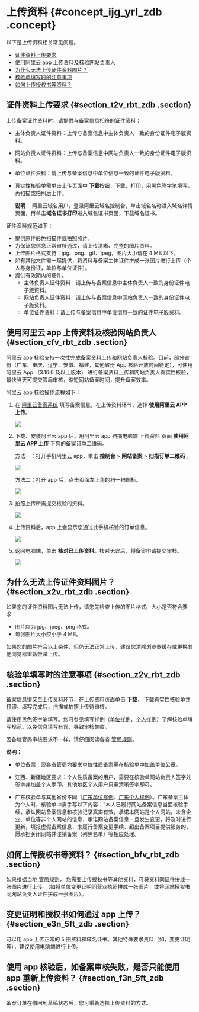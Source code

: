 # 上传资料 {#concept_ijg_yrl_zdb .concept}

以下是上传资料相关常见问题。

-   [证件资料上传要求](#section_t2v_rbt_zdb)
-   [使用阿里云 app 上传资料及核验网站负责人](#section_cfv_rbt_zdb)
-   [为什么无法上传证件资料图片？](#section_x2v_rbt_zdb)
-   [核验单填写时的注意事项](#section_z2v_rbt_zdb)
-   [如何上传授权书等资料？](#section_bfv_rbt_zdb)

## 证件资料上传要求 {#section_t2v_rbt_zdb .section}

上传备案证件资料时，请提供与备案信息相符的证件资料：

-   主体负责人证件资料：上传与备案信息中主体负责人一致的身份证件电子版资料。
-   网站负责人证件资料：上传与备案信息中网站负责人一致的身份证件电子版资料。
-   单位证件资料：请上传与备案信息中单位信息一致的证件电子版资料。
-   真实性核验单需单击上传页面中 **下载**按钮，下载、打印，用黑色签字笔填写，再扫描或拍照后上传。

    **说明：** 阿里云域名用户，登录阿里云域名控制台，单击域名名称进入域名详情页面，再单击**域名证书打印**进入域名证书页面，下载域名证书。


证件资料规范如下：

-   提供原件彩色扫描件或拍照照片。
-   为保证您信息正常审核通过，请上传清晰、完整的图片资料。
-   上传图片格式支持：jpg、png、gif、jpeg，图片大小请在 4 MB 以下。
-   如有其他文件需一起提供，将资料与备案主体证件拼成一张图片进行上传（个人与身份证，单位与单位证件）。
-   提供有效期内的证件。
    -   主体负责人证件资料：请上传与备案信息中主体负责人一致的身份证件电子版资料。
    -   网站负责人证件资料：请上传与备案信息中网站负责人一致的身份证件电子版资料。
    -   单位证件资料：请上传与备案信息中单位信息一致的证件电子版资料。

## 使用阿里云 app 上传资料及核验网站负责人 {#section_cfv_rbt_zdb .section}

阿里云 app 核验支持一次性完成备案资料上传和网站负责人核验。目前，部分省份（广东、重庆、辽宁、安徽、福建，其他省份 App 核验开放时间待定），可使用阿里云 App （3.16.0 及以上版本） 进行备案资料上传和网站负责人真实性核验，最快当天可提交管局审核，缩短网站备案时间，提升备案效率。

阿里云 app 核验操作流程如下：

1.  在 [阿里云备案系统](http://beian.aliyun.com/) 填写备案信息，在上传资料环节，选择 **使用阿里云 APP 上传**。

    ![](http://static-aliyun-doc.oss-cn-hangzhou.aliyuncs.com/assets/img/14218/15335355375482_zh-CN.jpg)

2.  下载、安装阿里云 app 后，用阿里云 app 扫描电脑端 上传资料 页面 **使用阿里云 APP 上传** 下您的备案订单二维码。

    方法一：打开手机阿里云 app，单击 **控制台** \> **网站备案** \> **扫描订单二维码** 。

    ![](http://static-aliyun-doc.oss-cn-hangzhou.aliyuncs.com/assets/img/14218/15335355385489_zh-CN.png)

    方法二：打开 app 后，点击页面左上角的扫一扫图标。

    ![](http://static-aliyun-doc.oss-cn-hangzhou.aliyuncs.com/assets/img/14218/15335355385490_zh-CN.png)

3.  拍照上传所需提交核验的资料。

    ![](http://static-aliyun-doc.oss-cn-hangzhou.aliyuncs.com/assets/img/14218/15335355385491_zh-CN.png)

4.  上传资料后，app 上会显示您通过此手机核验的订单信息。

    ![](http://static-aliyun-doc.oss-cn-hangzhou.aliyuncs.com/assets/img/14218/15335355395492_zh-CN.jpg)

5.  返回电脑端，单击 **核对已上传资料**。核对无误后，将备案申请提交审核。

    ![](http://static-aliyun-doc.oss-cn-hangzhou.aliyuncs.com/assets/img/14218/15335355395493_zh-CN.jpg)


## 为什么无法上传证件资料图片？ {#section_x2v_rbt_zdb .section}

如果您的证件资料图片无法上传，请您先检查上传的图片格式、大小是否符合要求：

-   图片应为 jpg、jpeg、png 格式。
-   每张图片大小应小于 4 MB。

如果您的图片符合以上条件，但仍无法正常上传，建议您清除浏览器缓存或更换其他浏览器重新尝试上传。

## 核验单填写时的注意事项 {#section_z2v_rbt_zdb .section}

备案信息提交至上传资料环节，在上传资料页面单击 **下载**， 下载真实性核验单并打印。填写完成后，扫描或拍照上传待审核。

请使用黑色签字笔填写。您可参见填写样例（[单位样例](http://gtms02.alicdn.com/tps/i2/TB1f.iSJVXXXXXkXFXX6HFAMXXX-1240-1980.jpg)、[个人样例](http://gtms03.alicdn.com/tps/i3/TB11nCSJVXXXXcIXpXXBkJCMXXX-1240-1993.jpg)）了解核验单填写规范，以免信息填写有误，导致审核失败。

因各地管局审核要求不一样，请仔细阅读各省 [管局规则](https://beian.aliyun.com/#MapDataContainer)。

**说明：** 

-   单位备案：现各省管局均要求单位性质备案需在核验单中加盖单位公章。

-   江西、新疆地区要求：个人性质备案的用户，需要在核验单网站负责人签字处签字并加盖个人手印。其他地区个人用户只需清晰签字即可。

-   广东核验单与其他省份不同（[广东单位样例](http://gtms04.alicdn.com/tps/i4/TB1OyC0JVXXXXaaXpXXA9lwMXXX-1240-1958.jpg)、[广东个人样例](http://gtms01.alicdn.com/tps/i1/TB1hY54JVXXXXc6XXXX9vlzMXXX-1240-1974.jpg)）。广东备案主体为个人时，核验单中需手写以下内容：“本人已履行网站备案信息当面核验手续，承认网站备案信息和核验记录真实有效，承诺本网站是个人网站，未含企业、单位等非个人网站的信息，承诺网站备案信息一旦发生变更，将及时进行更新，填报虚假备案信息、未履行备案变更手续、超出备案项目提供服务的，愿承担关闭网站并注销备案（列黑名单）等相应处理。


## 如何上传授权书等资料？ {#section_bfv_rbt_zdb .section}

如果根据当地 [管局规则](https://beian.aliyun.com/#MapDataContainer)， 您需要上传授权书等其他资料，可将资料同证件拼成一张图片进行上传。（如将单位变更证明同营业执照拼成一张图片，或将网站授权书同网站负责人证件拼成一张图片）。

## 变更证明和授权书如何通过 app 上传？ {#section_e3n_5ft_zdb .section}

可以用 app 上传正常的 5 图资料和域名证书。其他特殊要求资料（如，变更证明等），建议使用电脑端进行上传。

## 使用 app 核验后，如备案审核失败，是否只能使用 app 重新上传资料？ {#section_f3n_5ft_zdb .section}

备案订单在撤回到草稿状态后，您可重新选择上传资料的方式。

